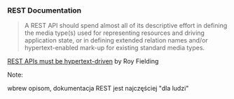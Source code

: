 ### REST Documentation

> A REST API should spend almost all of its descriptive effort in
> <span class="fragment highlight-red">defining the media type(s) used for representing resources</span>
> and driving application state, or in <span class="fragment highlight-red">defining extended relation names</span>
> and/or hypertext-enabled mark-up for existing standard media types.

<!-- .element class="attribution" -->
[REST APIs must be hypertext-driven](http://roy.gbiv.com/untangled/2008/rest-apis-must-be-hypertext-driven) by Roy Fielding

Note:

wbrew opisom, dokumentacja REST jest najczęściej "dla ludzi"

